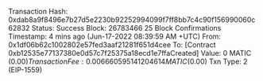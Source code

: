 Transaction Hash: 0xdab8a9f8496e7b27d5e2230b92252994099f7ff8bb7c4c90f156990060c62832 
Status: Success
Block: 26783466 25 Block Confirmations
Timestamp: 4 mins ago (Jun-17-2022 08:39:59 AM +UTC)
From: 0x1df06b62c1002802e57fed3aaf21281f651d4cee 
To: [Contract 0xb12535e77137380e0d57c7f25375a18ecd1e7ffaCreated] 
Value: 0 MATIC ($0.00)
Transaction Fee: 0.006660595141204614 MATIC ($0.00)
Txn Type: 2 (EIP-1559)